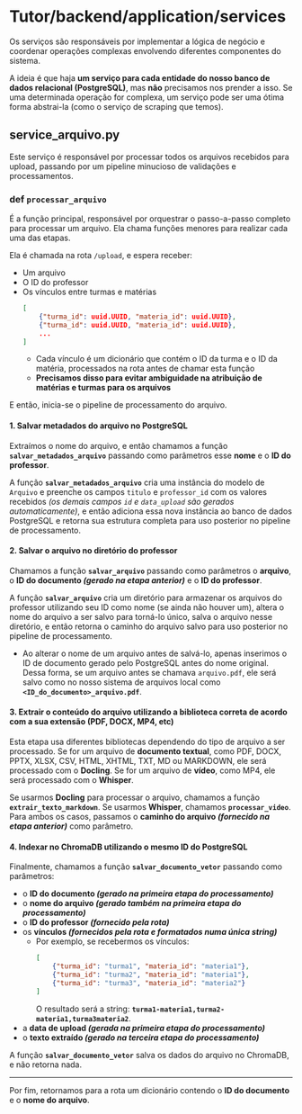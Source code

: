 # Tutor/backend/application/services
Os serviços são responsáveis por implementar a lógica de negócio e coordenar operações complexas envolvendo diferentes componentes do sistema.

A ideia é que haja **um serviço para cada entidade do nosso banco de dados relacional (PostgreSQL)**, mas **não** precisamos nos prender a isso. Se uma determinada operação for complexa, um serviço pode ser uma ótima forma abstrai-la (como o serviço de scraping que temos).

## service_arquivo.py
Este serviço é responsável por processar todos os arquivos recebidos para upload, passando por um pipeline minucioso de validações e processamentos.

### def `processar_arquivo`
É a função principal, responsável por orquestrar o passo-a-passo completo para processar um arquivo. Ela chama funções menores para realizar cada uma das etapas.

Ela é chamada na rota `/upload`, e espera receber:
- Um arquivo
- O ID do professor
- Os vínculos entre turmas e matérias
    ```json
    [
        {"turma_id": uuid.UUID, "materia_id": uuid.UUID},
        {"turma_id": uuid.UUID, "materia_id": uuid.UUID},
        ...
    ]
    ```
    - Cada vínculo é um dicionário que contém o ID da turma e o ID da matéria, processados na rota antes de chamar esta função
    - **Precisamos disso para evitar ambiguidade na atribuição de matérias e turmas para os arquivos**

E então, inicia-se o pipeline de processamento do arquivo.

#### 1. Salvar metadados do arquivo no PostgreSQL
Extraímos o nome do arquivo, e então chamamos a função **`salvar_metadados_arquivo`** passando como parâmetros esse **nome** e o **ID do professor**.

A função **`salvar_metadados_arquivo`** cria uma instância do modelo de `Arquivo` e preenche os campos `titulo` e `professor_id` com os valores recebidos _(os demais campos `id` e `data_upload` são gerados automaticamente)_, e então adiciona essa nova instância ao banco de dados PostgreSQL e retorna sua estrutura completa para uso posterior no pipeline de processamento.

#### 2. Salvar o arquivo no diretório do professor
Chamamos a função **`salvar_arquivo`** passando como parâmetros o **arquivo**, o **ID do documento _(gerado na etapa anterior)_** e o **ID do professor**.

A função **`salvar_arquivo`** cria um diretório para armazenar os arquivos do professor utilizando seu ID como nome (se ainda não houver um), altera o nome do arquivo a ser salvo para torná-lo único, salva o arquivo nesse diretório, e então retorna o caminho do arquivo salvo para uso posterior no pipeline de processamento.

* Ao alterar o nome de um arquivo antes de salvá-lo, apenas inserimos o ID de documento gerado pelo PostgreSQL antes do nome original. Dessa forma, se um arquivo antes se chamava `arquivo.pdf`, ele será salvo como no nosso sistema de arquivos local como **`<ID_do_documento>_arquivo.pdf`**.

#### 3. Extrair o conteúdo do arquivo utilizando a biblioteca correta de acordo com a sua extensão (PDF, DOCX, MP4, etc)
Esta etapa usa diferentes bibliotecas dependendo do tipo de arquivo a ser processado. Se for um arquivo de **documento textual**, como PDF, DOCX, PPTX, XLSX, CSV, HTML, XHTML, TXT, MD ou MARKDOWN, ele será processado com o **Docling**. Se for um arquivo de **vídeo**, como MP4, ele será processado com o **Whisper**.

Se usarmos **Docling** para processar o arquivo, chamamos a função **`extrair_texto_markdown`**. Se usarmos **Whisper**, chamamos **`processar_video`**. Para ambos os casos, passamos o **caminho do arquivo _(fornecido na etapa anterior)_** como parâmetro.

#### 4. Indexar no ChromaDB utilizando o mesmo ID do PostgreSQL
Finalmente, chamamos a função **`salvar_documento_vetor`** passando como parâmetros:
- o **ID do documento _(gerado na primeira etapa do processamento)_**
- o **nome do arquivo _(gerado também na primeira etapa do processamento)_**
- o **ID do professor _(fornecido pela rota)_**
- os **vínculos _(fornecidos pela rota e formatados numa única string)_**
    - Por exemplo, se recebermos os vínculos:
        ```json
        [
            {"turma_id": "turma1", "materia_id": "materia1"},
            {"turma_id": "turma2", "materia_id": "materia1"},
            {"turma_id": "turma3", "materia_id": "materia2"}
        ]
        ```
        O resultado será a string: **`turma1-materia1,turma2-materia1,turma3materia2`**.
- a **data de upload _(gerada na primeira etapa do processamento)_**
- o **texto extraído _(gerado na terceira etapa do processamento)_**

A função **`salvar_documento_vetor`** salva os dados do arquivo no ChromaDB, e não retorna nada.

---

Por fim, retornamos para a rota um dicionário contendo o **ID do documento** e o **nome do arquivo**.